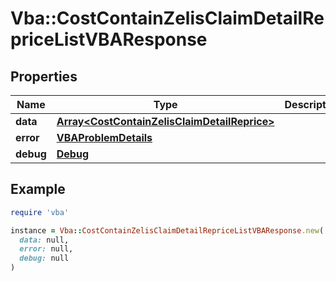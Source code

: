 # Vba::CostContainZelisClaimDetailRepriceListVBAResponse

## Properties

| Name | Type | Description | Notes |
| ---- | ---- | ----------- | ----- |
| **data** | [**Array&lt;CostContainZelisClaimDetailReprice&gt;**](CostContainZelisClaimDetailReprice.md) |  | [optional] |
| **error** | [**VBAProblemDetails**](VBAProblemDetails.md) |  | [optional] |
| **debug** | [**Debug**](Debug.md) |  | [optional] |

## Example

```ruby
require 'vba'

instance = Vba::CostContainZelisClaimDetailRepriceListVBAResponse.new(
  data: null,
  error: null,
  debug: null
)
```

